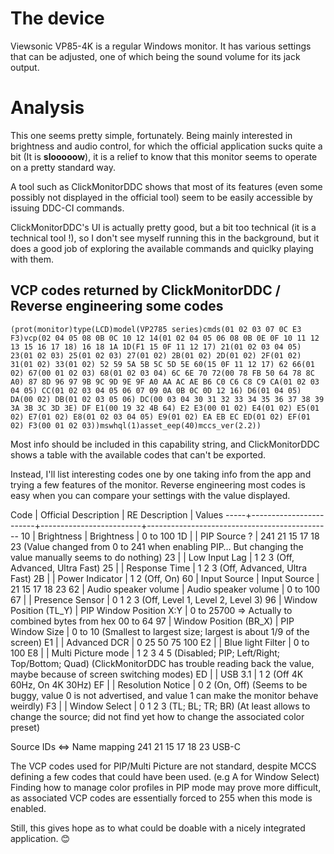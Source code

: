 ﻿# The device

Viewsonic VP85-4K is a regular Windows monitor.
It has various settings that can be adjusted, one of which being the sound volume for its jack output.

# Analysis

This one seems pretty simple, fortunately.
Being mainly interested in brightness and audio control, for which the official application sucks quite a bit (It is **slooooow**), it is a relief to know that this monitor seems to operate on a pretty standard way.

A tool such as ClickMonitorDDC shows that most of its features (even some possibly not displayed in the official tool) seem to be easily accessible by issuing DDC-CI commands.

ClickMonitorDDC's UI is actually pretty good, but a bit too technical (it is a technical tool !), so I don't see myself running this in the background, but it does a good job of exploring the available commands and quiclky playing with them.

## VCP codes returned by ClickMonitorDDC / Reverse engineering some codes

````
(prot(monitor)type(LCD)model(VP2785 series)cmds(01 02 03 07 0C E3 F3)vcp(02 04 05 08 0B 0C 10 12 14(01 02 04 05 06 08 0B 0E 0F 10 11 12 13 15 16 17 18) 16 18 1A 1D(F1 15 0F 11 12 17) 21(01 02 03 04 05) 23(01 02 03) 25(01 02 03) 27(01 02) 2B(01 02) 2D(01 02) 2F(01 02) 31(01 02) 33(01 02) 52 59 5A 5B 5C 5D 5E 60(15 0F 11 12 17) 62 66(01 02) 67(00 01 02 03) 68(01 02 03 04) 6C 6E 70 72(00 78 FB 50 64 78 8C A0) 87 8D 96 97 9B 9C 9D 9E 9F A0 AA AC AE B6 C0 C6 C8 C9 CA(01 02 03 04 05) CC(01 02 03 04 05 06 07 09 0A 0B 0C 0D 12 16) D6(01 04 05) DA(00 02) DB(01 02 03 05 06) DC(00 03 04 30 31 32 33 34 35 36 37 38 39 3A 3B 3C 3D 3E) DF E1(00 19 32 4B 64) E2 E3(00 01 02) E4(01 02) E5(01 02) E7(01 02) E8(01 02 03 04 05) E9(01 02) EA EB EC ED(01 02) EF(01 02) F3(00 01 02 03))mswhql(1)asset_eep(40)mccs_ver(2.2))
````

Most info should be included in this capability string, and ClickMonitorDDC shows a table with the available codes that can't be exported.

Instead, I'll list interesting codes one by one taking info from the app and trying a few features of the monitor.
Reverse engineering most codes is easy when you can compare your settings with the value displayed.

Code | Official Description   | RE Description          | Values
-----+------------------------+-------------------------+----------------------------------------------
10   | Brightness             | Brightness              | 0 to 100
1D   |                        | PIP Source ?            | 241 21 15 17 18 23 (Value changed from 0 to 241 when enabling PIP… But changing the value manually seems to do nothing)
23   |                        | Low Input Lag           | 1 2 3 (Off, Advanced, Ultra Fast)
25   |                        | Response Time           | 1 2 3 (Off, Advanced, Ultra Fast)
2B   |                        | Power Indicator         | 1 2 (Off, On)
60   | Input Source           | Input Source            | 21 15 17 18 23
62   | Audio speaker volume   | Audio speaker volume    | 0 to 100
67   |                        | Presence Sensor         | 0 1 2 3 (Off, Level 1, Level 2, Level 3)
96   | Window Position (TL_Y) | PIP Window Position X:Y | 0 to 25700 => Actually to combined bytes from hex 00 to 64
97   | Window Position (BR_X) | PIP Window Size         | 0 to 10 (Smallest to largest size; largest is about 1/9 of the screen)
E1   |                        | Advanced DCR            | 0 25 50 75 100
E2   |                        | Blue light Filter       | 0 to 100
E8   |                        | Multi Picture mode      | 1 2 3 4 5 (Disabled; PIP; Left/Right; Top/Bottom; Quad) (ClickMonitorDDC has trouble reading back the value, maybe because of screen switching modes)
ED   |                        | USB 3.1                 | 1 2 (Off 4K 60Hz, On 4K 30Hz)
EF   |                        | Resolution Notice       | 0 2 (On, Off) (Seems to be buggy, value 0 is not advertised, and value 1 can make the monitor behave weirdly)
F3   |                        | Window Select           | 0 1 2 3 (TL; BL; TR; BR) (At least allows to change the source; did not find yet how to change the associated color preset)


Source IDs <=> Name mapping
241
21
15
17
18
23 USB-C

The VCP codes used for PIP/Multi Picture are not standard, despite MCCS defining a few codes that could have been used. (e.g A for Window Select)
Finding how to manage color profiles in PIP mode may prove more difficult, as associated VCP codes are essentially forced to 255 when this mode is enabled.

Still, this gives hope as to what could be doable with a nicely integrated application. 😊
